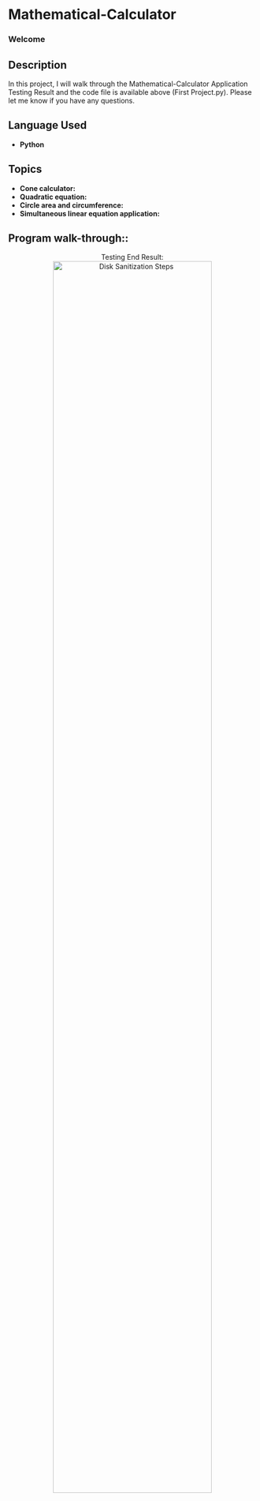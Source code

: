 <h1>Mathematical-Calculator</h1>

 ### Welcome

<h2>Description</h2>
In this project, I will walk through the Mathematical-Calculator Application Testing Result and the code file is available above (First Project.py). Please let me know if you have any questions.
<br />


<h2>Language Used</h2>

- <b>Python</b>

<h2>Topics</h2>

- <b>Cone calculator:</b>
- <b>Quadratic equation:</b>
- <b>Circle area and circumference:</b>
- <b>Simultaneous linear equation application:</b>

<h2>Program walk-through::</h2>

<p align="center">
Testing End Result: <br/>
<img src="https://i.imgur.com/zwk3uDq.png" height="80%" width="80%" alt="Disk Sanitization Steps"/>
</p>


<!--
 ```diff
- text in red
+ text in green
! text in orange
# text in gray
@@ text in purple (and bold)@@
```
--!>

